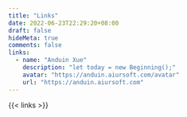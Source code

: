 ```yaml
---
title: "Links"
date: 2022-06-23T22:29:20+08:00
draft: false
hideMeta: true
comments: false
links:
  - name: "Anduin Xue"
    description: "let today = new Beginning();"
    avatar: "https://anduin.aiursoft.com/avatar"
    url: "https://anduin.aiursoft.com"
---
```


{{< links >}}
